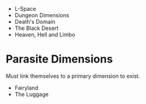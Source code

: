 * L-Space
* Dungeon Dimensions
* Death's Domain
* The Black Desert
* Heaven, Hell and Limbo
# Parasite Dimensions
Must link themselves to a primary dimension to exist.
* Fairyland
* The Luggage